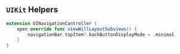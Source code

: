 ## `UIKit` Helpers

```swift
extension UINavigationController {
    open override func viewWillLayoutSubviews() {
        navigationBar.topItem?.backButtonDisplayMode = .minimal
    }
}
```
